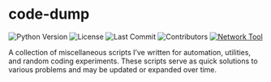 # code-dump
![Python Version](https://img.shields.io/badge/python-3.6%2B-blue)
![License](https://img.shields.io/github/license/cadencejames/code-dump)
![Last Commit](https://img.shields.io/github/last-commit/cadencejames/code-dump)
![Contributors](https://img.shields.io/github/contributors/cadencejames/code-dump)
[![Network Tool](https://img.shields.io/badge/network-tool-green)](https://github.com/cadencejames/code-dump)

A collection of miscellaneous scripts I’ve written for automation, utilities, and random coding experiments. These scripts serve as quick solutions to various problems and may be updated or expanded over time.
